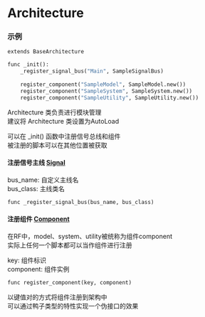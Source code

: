 # Architecture
### 示例
```python
extends BaseArchitecture

func _init():
	_register_signal_bus("Main", SampleSignalBus)
	
	register_component("SampleModel", SampleModel.new())
	register_component("SampleSystem", SampleSystem.new())
	register_component("SampleUtility", SampleUtility.new())
```

Architecture 类负责进行模块管理  
建议将 Architecture 类设置为AutoLoad

可以在 _init() 函数中注册信号总线和组件  
被注册的脚本可以在其他位置被获取

#### 注册信号主线 [Signal](Docs/Signal.md)
bus_name: 自定义主线名  
bus_class: 主线类名

```python
func _register_signal_bus(bus_name, bus_class)
```

#### 注册组件 [Component](Docs/Component.md)
在RF中，model、system、utility被统称为组件component  
实际上任何一个脚本都可以当作组件进行注册

key: 组件标识  
component: 组件实例 

```python
func register_component(key, component)
```

以键值对的方式将组件注册到架构中  
可以通过鸭子类型的特性实现一个伪接口的效果